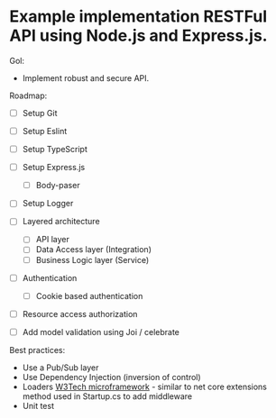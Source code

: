 # Example implementation RESTFul API using Node.js and Express.js.

Gol: 
 - Implement robust and secure API.

Roadmap:    
- [ ] Setup Git
- [ ] Setup Eslint
- [ ] Setup TypeScript
- [ ] Setup Express.js
  - [ ] Body-paser
- [ ] Setup Logger
- [ ] Layered architecture  
  - [ ] API layer  
  - [ ] Data Access layer (Integration)  
  - [ ] Business Logic layer (Service)  
- [ ] Authentication
  - [ ] Cookie based authentication
- [ ] Resource access authorization 
- [ ] Add model validation using Joi / celebrate
  

Best practices:
  - Use a Pub/Sub layer
  - Use Dependency Injection (inversion of control)
  - Loaders [W3Tech microframework](https://www.npmjs.com/package/microframework-w3tec) - similar to net core extensions method used in Startup.cs to add middleware
  - Unit test
